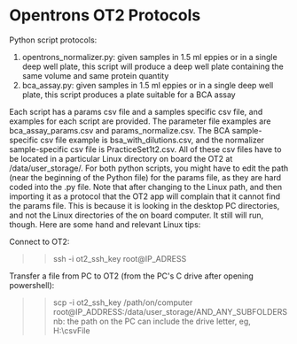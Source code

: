 # Opentrons OT2 Protocols
Python script protocols:
1. opentrons_normalizer.py: given samples in 1.5 ml eppies or in a single deep well plate, this script will produce a deep well plate containing the same volume and same protein quantity
2. bca_assay.py: given samples in 1.5 ml eppies or in a single deep well plate, this script produces a plate suitable for a BCA assay

Each script has a params csv file and a samples specific csv file, and examples for each script are provided.  The parameter file examples are bca_assay_params.csv and params_normalize.csv.  The BCA sample-specific csv file example is bsa_with_dilutions.csv, and the normalizer sample-specific csv file is PracticeSet1t2.csv.  All of these csv files have to be located in a particular Linux directory on board the OT2 at /data/user_storage/.  For both python scripts, you might have to edit the path (near the beginning of the Python file) for the params file, as they are hard coded into the .py file.  Note that after changing to the Linux path, and then importing it as a protocol that the OT2 app will complain that it cannot find the params file.  This is because it is looking in the desktop PC directories, and not the Linux directories of the on board computer.  It still will run, though.  Here are some hand and relevant Linux tips:

Connect to OT2: 
>>ssh -i ot2_ssh_key root@IP_ADRESS

Transfer a file from PC to OT2 (from the PC's C drive after opening powershell): 
>>scp -i ot2_ssh_key /path/on/computer root@IP_ADDRESS:/data/user_storage/AND_ANY_SUBFOLDERS
nb: the path on the PC can include the drive letter, eg, H:\csvFile
